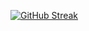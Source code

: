 [![GitHub Streak](https://streak-stats.demolab.com?user=benasmi&theme=github-dark-dimmed&hide_border=true&card_width=1080)](https://git.io/streak-stats)
